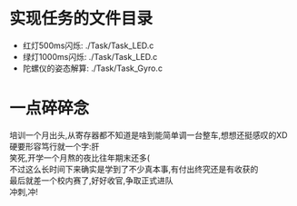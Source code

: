 # 实现任务的文件目录
- 红灯500ms闪烁: ./Task/Task_LED.c
- 绿灯1000ms闪烁: ./Task/Task_LED.c
- 陀螺仪的姿态解算: ./Task/Task_Gyro.c

# 一点碎碎念
培训一个月出头,从寄存器都不知道是啥到能简单调一台整车,想想还挺感叹的XD  
硬要形容笃行就一个字:肝  
笑死,开学一个月熬的夜比往年期末还多(  
不过这么长时间下来确实是学到了不少真本事,有付出终究还是有收获的  
最后就差一个校内赛了,好好收官,争取正式进队  
冲刺,冲!
